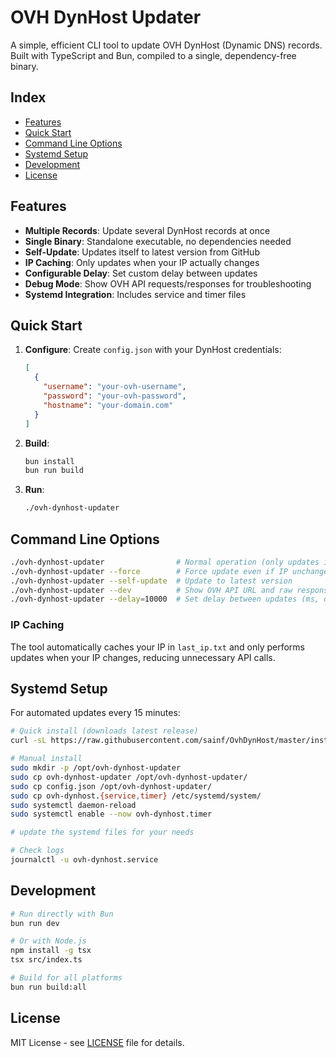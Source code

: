 # OVH DynHost Updater

A simple, efficient CLI tool to update OVH DynHost (Dynamic DNS) records. Built with TypeScript and Bun, compiled to a single, dependency-free binary.

## Index

- [Features](#features)
- [Quick Start](#quick-start)
- [Command Line Options](#command-line-options)
- [Systemd Setup](#systemd-setup)
- [Development](#development)
- [License](#license)

## Features

- **Multiple Records**: Update several DynHost records at once
- **Single Binary**: Standalone executable, no dependencies needed
- **Self-Update**: Updates itself to latest version from GitHub
- **IP Caching**: Only updates when your IP actually changes
- **Configurable Delay**: Set custom delay between updates
- **Debug Mode**: Show OVH API requests/responses for troubleshooting
- **Systemd Integration**: Includes service and timer files

## Quick Start

1. **Configure**: Create `config.json` with your DynHost credentials:
   ```json
   [
     {
       "username": "your-ovh-username",
       "password": "your-ovh-password", 
       "hostname": "your-domain.com"
     }
   ]
   ```

2. **Build**: 
   ```bash
   bun install
   bun run build
   ```

3. **Run**:
   ```bash
   ./ovh-dynhost-updater
   ```

## Command Line Options

```bash
./ovh-dynhost-updater                # Normal operation (only updates if IP changed)
./ovh-dynhost-updater --force        # Force update even if IP unchanged  
./ovh-dynhost-updater --self-update  # Update to latest version
./ovh-dynhost-updater --dev          # Show OVH API URL and raw responses
./ovh-dynhost-updater --delay=10000  # Set delay between updates (ms, default: 5000)
```

### IP Caching

The tool automatically caches your IP in `last_ip.txt` and only performs updates when your IP changes, reducing unnecessary API calls.

## Systemd Setup

For automated updates every 15 minutes:

```bash
# Quick install (downloads latest release)
curl -sL https://raw.githubusercontent.com/sainf/OvhDynHost/master/install.sh | sudo bash

# Manual install
sudo mkdir -p /opt/ovh-dynhost-updater
sudo cp ovh-dynhost-updater /opt/ovh-dynhost-updater/
sudo cp config.json /opt/ovh-dynhost-updater/
sudo cp ovh-dynhost.{service,timer} /etc/systemd/system/
sudo systemctl daemon-reload
sudo systemctl enable --now ovh-dynhost.timer

# update the systemd files for your needs

# Check logs
journalctl -u ovh-dynhost.service
```

## Development

```bash
# Run directly with Bun
bun run dev

# Or with Node.js
npm install -g tsx
tsx src/index.ts

# Build for all platforms
bun run build:all
```

## License

MIT License - see [LICENSE](LICENSE) file for details.

